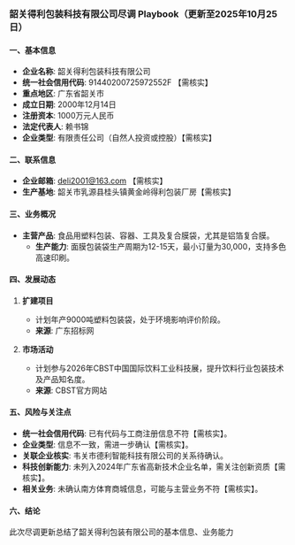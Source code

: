 ### 韶关得利包装科技有限公司尽调 Playbook（更新至2025年10月25日）

#### 一、基本信息
- **企业名称**: 韶关得利包装科技有限公司
- **统一社会信用代码**: 91440200725972552F 【需核实】
- **重点地区**: 广东省韶关市
- **成立日期**: 2000年12月14日
- **注册资本**: 1000万元人民币
- **法定代表人**: 赖书锦
- **企业类型**: 有限责任公司（自然人投资或控股）【需核实】

#### 二、联系信息
- **企业邮箱**: deli2001@163.com 【需核实】
- **生产基地**: 韶关市乳源县桂头镇黄金岭得利包装厂房【需核实】

#### 三、业务概况
- **主营产品**: 食品用塑料包装、容器、工具及复合膜袋，尤其是铝箔复合膜。
  - **生产能力**: 面膜包装袋生产周期为12-15天，最小订量为30,000，支持多色高速印刷。

#### 四、发展动态
1. **扩建项目**
   - 计划年产9000吨塑料包装袋，处于环境影响评价阶段。
   - **来源**: 广东招标网

2. **市场活动**
   - 计划参与2026年CBST中国国际饮料工业科技展，提升饮料行业包装技术及产品知名度。
   - **来源**: CBST官方网站

#### 五、风险与关注点
- **统一社会信用代码**: 已有代码与工商注册信息不符【需核实】。
- **企业类型**: 信息不一致，需进一步确认【需核实】。
- **关联企业核实**: 韦关市德利智能科技有限公司的关系待确认。
- **科技创新能力**: 未列入2024年广东省高新技术企业名单，需关注创新资质【需核实】。
- **相关业务**: 未确认南方体育商城信息，可能与主营业务不符【需核实】。

#### 六、结论
此次尽调更新总结了韶关得利包装有限公司的基本信息、业务能力